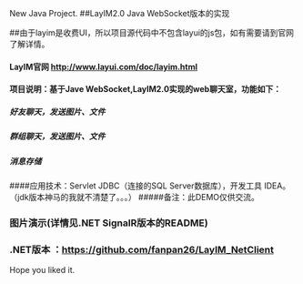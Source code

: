 New Java Project.
##LayIM2.0 Java WebSocket版本的实现

##由于layim是收费UI，所以项目源代码中不包含layui的js包，如有需要请到官网了解详情。

#### LayIM官网 http://www.layui.com/doc/layim.html
#### 项目说明：基于Jave WebSocket,LayIM2.0实现的web聊天室，功能如下：

##### 好友聊天，发送图片、文件
##### 群组聊天，发送图片、文件
##### 消息存储

####应用技术：Servlet  JDBC（连接的SQL Server数据库），开发工具 IDEA。（jdk版本神马的我就不清楚了。。。）
#####备注：此DEMO仅供交流。

### 图片演示(详情见.NET SignalR版本的README)

### .NET版本 ：https://github.com/fanpan26/LayIM_NetClient

Hope you liked it.
